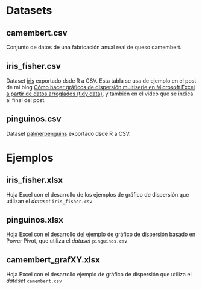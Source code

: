 # Datasets
## camembert.csv
Conjunto de datos de una fabricación anual real de queso camembert.
## iris_fisher.csv
Dataset [iris](https://es.wikipedia.org/wiki/Conjunto_de_datos_flor_iris) exportado dsde R a CSV. Esta tabla se usa de ejemplo en el post de mi blog [Cómo hacer gráficos de dispersión multiserie en Microsoft Excel a partir de datos arreglados (tidy data)](https://juanriera.github.io/blog/posts/excel-xy/), y también en el video que se indica al final del post.
## pinguinos.csv
Dataset [palmerpenguins](https://allisonhorst.github.io/palmerpenguins/) exportado dsde R a CSV. 

# Ejemplos
## iris_fisher.xlsx
Hoja Excel con el desarrollo de los ejemplos de gráfico de dispersión  que utilizan el *dataset* `iris_fisher.csv`
## pinguinos.xlsx
Hoja Excel con el desarrollo del ejemplo de gráfico de dispersión basado en Power Pivot, que utiliza el *dataset* `pinguinos.csv`
## camembert_grafXY.xlsx
Hoja Excel con el desarrollo ejemplo de gráfico de dispersión que utiliza el *dataset* `camembert.csv`

